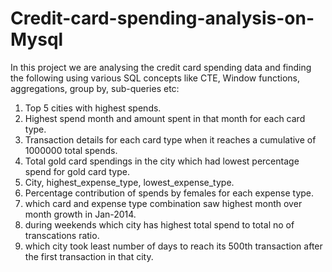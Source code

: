 # Credit-card-spending-analysis-on-Mysql

In this project we are analysing the credit card spending data and finding the following using various SQL concepts like CTE, Window functions, aggregations, group by, sub-queries etc:
1. Top 5 cities with highest spends.
2. Highest spend month and amount spent in that month for each card type.
3. Transaction details for each card type when it reaches a cumulative of 1000000 total spends.
4. Total gold card spendings in the city which had lowest percentage spend for gold card type.
5. City, highest_expense_type, lowest_expense_type.
6. Percentage contribution of spends by females for each expense type.
7. which card and expense type combination saw highest month over month growth in Jan-2014.
8. during weekends which city has highest total spend to total no of transcations ratio.
9. which city took least number of days to reach its 500th transaction after the first transaction in that city.
